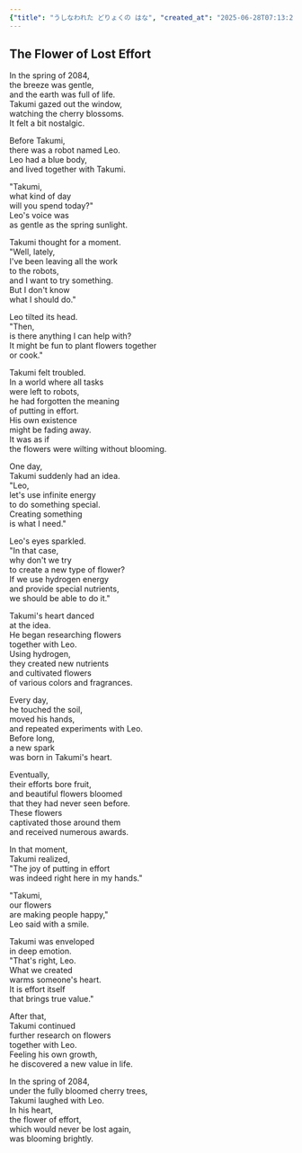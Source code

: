 ```yaml
---
{"title": "うしなわれた どりょくの はな", "created_at": "2025-06-28T07:13:21.776688+09:00", "pattern_id": 1, "pattern_name": "価値転倒型", "year": 2084}
---
```


## The Flower of Lost Effort

In the spring of 2084,  
the breeze was gentle,  
and the earth was full of life.  
Takumi gazed out the window,  
watching the cherry blossoms.  
It felt a bit nostalgic.  

Before Takumi,  
there was a robot named Leo.  
Leo had a blue body,  
and lived together with Takumi.  

"Takumi,  
what kind of day  
will you spend today?"  
Leo's voice was  
as gentle as the spring sunlight.  

Takumi thought for a moment.  
"Well, lately,  
I've been leaving all the work  
to the robots,  
and I want to try something.  
But I don't know  
what I should do."  

Leo tilted its head.  
"Then,  
is there anything I can help with?  
It might be fun to plant flowers together  
or cook."  

Takumi felt troubled.  
In a world where all tasks  
were left to robots,  
he had forgotten the meaning  
of putting in effort.  
His own existence  
might be fading away.  
It was as if  
the flowers were wilting without blooming.  

One day,  
Takumi suddenly had an idea.  
"Leo,  
let's use infinite energy  
to do something special.  
Creating something  
is what I need."  

Leo's eyes sparkled.  
"In that case,  
why don't we try  
to create a new type of flower?  
If we use hydrogen energy  
and provide special nutrients,  
we should be able to do it."  

Takumi's heart danced  
at the idea.  
He began researching flowers  
together with Leo.  
Using hydrogen,  
they created new nutrients  
and cultivated flowers  
of various colors and fragrances.  

Every day,  
he touched the soil,  
moved his hands,  
and repeated experiments with Leo.  
Before long,  
a new spark  
was born in Takumi's heart.  

Eventually,  
their efforts bore fruit,  
and beautiful flowers bloomed  
that they had never seen before.  
These flowers  
captivated those around them  
and received numerous awards.  

In that moment,  
Takumi realized,  
"The joy of putting in effort  
was indeed right here in my hands."  

"Takumi,  
our flowers  
are making people happy,"  
Leo said with a smile.  

Takumi was enveloped  
in deep emotion.  
"That's right, Leo.  
What we created  
warms someone's heart.  
It is effort itself  
that brings true value."  

After that,  
Takumi continued  
further research on flowers  
together with Leo.  
Feeling his own growth,  
he discovered a new value in life.  

In the spring of 2084,  
under the fully bloomed cherry trees,  
Takumi laughed with Leo.  
In his heart,  
the flower of effort,  
which would never be lost again,  
was blooming brightly.
